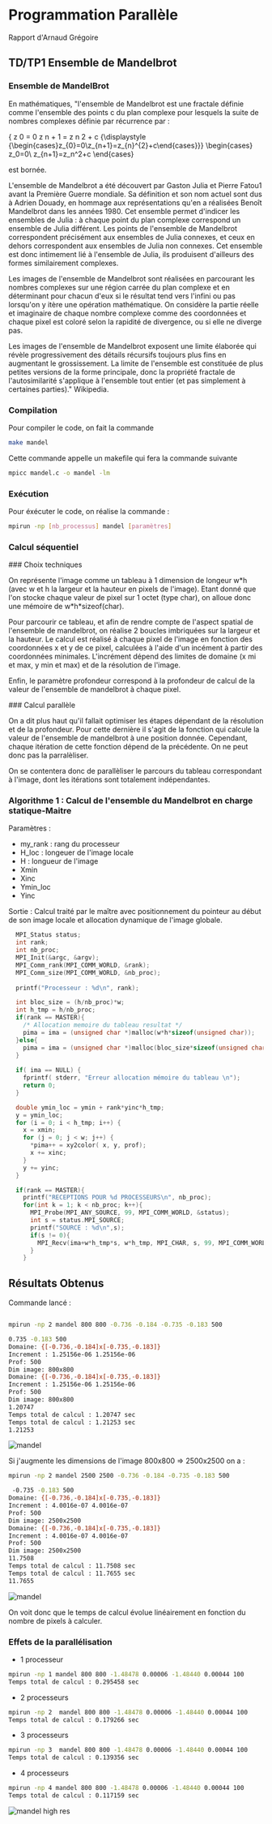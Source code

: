 # Programmation Parallèle

Rapport d'Arnaud Grégoire

## TD/TP1 Ensemble de Mandelbrot

### Ensemble de MandelBrot

En mathématiques, "l'ensemble de Mandelbrot est une fractale définie comme l'ensemble des points c du plan complexe pour lesquels la suite de nombres complexes définie par récurrence par :

{ z 0 = 0 z n + 1 = z n 2 + c {\displaystyle {\begin{cases}z_{0}=0\\z_{n+1}=z_{n}^{2}+c\end{cases}}} \begin{cases} z_0=0\\ z_{n+1}=z_n^2+c \end{cases}

est bornée.

L'ensemble de Mandelbrot a été découvert par Gaston Julia et Pierre Fatou1 avant la Première Guerre mondiale. Sa définition et son nom actuel sont dus à Adrien Douady, en hommage aux représentations qu'en a réalisées Benoît Mandelbrot dans les années 1980. Cet ensemble permet d'indicer les ensembles de Julia : à chaque point du plan complexe correspond un ensemble de Julia différent. Les points de l'ensemble de Mandelbrot correspondent précisément aux ensembles de Julia connexes, et ceux en dehors correspondent aux ensembles de Julia non connexes. Cet ensemble est donc intimement lié à l'ensemble de Julia, ils produisent d'ailleurs des formes similairement complexes.

Les images de l'ensemble de Mandelbrot sont réalisées en parcourant les nombres complexes sur une région carrée du plan complexe et en déterminant pour chacun d'eux si le résultat tend vers l'infini ou pas lorsqu'on y itère une opération mathématique. On considère la partie réelle et imaginaire de chaque nombre complexe comme des coordonnées et chaque pixel est coloré selon la rapidité de divergence, ou si elle ne diverge pas.

Les images de l'ensemble de Mandelbrot exposent une limite élaborée qui révèle progressivement des détails récursifs toujours plus fins en augmentant le grossissement. La limite de l'ensemble est constituée de plus petites versions de la forme principale, donc la propriété fractale de l'autosimilarité s'applique à l'ensemble tout entier (et pas simplement à certaines parties)." Wikipedia.

### Compilation

Pour compiler le code, on fait la commande

```sh
make mandel
```

Cette commande appelle un makefile qui fera la commande suivante 

```sh
mpicc mandel.c -o mandel -lm
```

### Exécution

Pour éxécuter le code, on réalise la commande :

```sh
mpirun -np [nb_processus] mandel [paramètres]
```

### Calcul séquentiel


### Choix techniques

On représente l'image comme un tableau à 1 dimension de longeur w\*h (avec w et h la largeur et la hauteur en pixels de l'image). Etant donné que l'on stocke chaque valeur de pixel sur 1 octet (type char), on alloue donc une mémoire de w\*h\*sizeof(char).

Pour parcourir ce tableau, et afin de rendre compte de l'aspect spatial de l'ensemble de mandelbrot, on réalise 2 boucles imbriquées sur la largeur et la hauteur. Le calcul est réalisé à chaque pixel de l'image en fonction des coordonnées x et y de ce pixel, calculées à l'aide d'un incément à partir des coordonnées minimales. L'incrément dépend des limites de domaine (x mi et max, y min et max) et de la résolution de l'image.

Enfin, le paramètre profondeur correspond à la profondeur de calcul de la valeur de l'ensemble de mandelbrot à chaque pixel.



### Calcul parallèle

On a dit plus haut qu'il fallait optimiser les étapes dépendant de la résolution et de la profondeur. Pour cette dernière il s'agit de la fonction qui calcule la valeur de l'ensemble de mandelbrot à une position donnée. Cependant, chaque itération de cette fonction dépend de la précédente. On ne peut donc pas la parralèliser.

On se contentera donc de parallèliser le parcours du tableau correspondant à l'image, dont les itérations sont totalement indépendantes.

### Algorithme 1 : Calcul de l'ensemble du Mandelbrot en charge statique-Maitre

Paramètres : 

 - my_rank : rang du processeur
 - H_loc : longeuer de l'image locale
 - H : longueur de l'image
 - Xmin
 - Xinc
 - Ymin_loc
 - Yinc

Sortie : Calcul traité par le maître avec positionnement du pointeur au début de son image locale et allocation dynamique de l'image globale.

```c
  MPI_Status status;
  int rank;
  int nb_proc;
  MPI_Init(&argc, &argv);
  MPI_Comm_rank(MPI_COMM_WORLD, &rank);
  MPI_Comm_size(MPI_COMM_WORLD, &nb_proc);
  
  printf("Processeur : %d\n", rank);

  int bloc_size = (h/nb_proc)*w;
  int h_tmp = h/nb_proc;
  if(rank == MASTER){
    /* Allocation memoire du tableau resultat */  
    pima = ima = (unsigned char *)malloc(w*h*sizeof(unsigned char));
  }else{
    pima = ima = (unsigned char *)malloc(bloc_size*sizeof(unsigned char));
  }
    
  if( ima == NULL) {
    fprintf( stderr, "Erreur allocation mémoire du tableau \n");
    return 0;
  }

  double ymin_loc = ymin + rank*yinc*h_tmp;
  y = ymin_loc; 
  for (i = 0; i < h_tmp; i++) { 
    x = xmin;
    for (j = 0; j < w; j++) {
      *pima++ = xy2color( x, y, prof);
      x += xinc;
    }
    y += yinc; 
  }

  if(rank == MASTER){
    printf("RECEPTIONS POUR %d PROCESSEURS\n", nb_proc);
    for(int k = 1; k < nb_proc; k++){
      MPI_Probe(MPI_ANY_SOURCE, 99, MPI_COMM_WORLD, &status);
      int s = status.MPI_SOURCE;
      printf("SOURCE : %d\n",s);
      if(s != 0){
        MPI_Recv(ima+w*h_tmp*s, w*h_tmp, MPI_CHAR, s, 99, MPI_COMM_WORLD, &status);
      }
    }

```

## Résultats Obtenus

Commande lancé : 

```sh

mpirun -np 2 mandel 800 800 -0.736 -0.184 -0.735 -0.183 500

0.735 -0.183 500
Domaine: {[-0.736,-0.184]x[-0.735,-0.183]}
Increment : 1.25156e-06 1.25156e-06
Prof: 500
Dim image: 800x800
Domaine: {[-0.736,-0.184]x[-0.735,-0.183]}
Increment : 1.25156e-06 1.25156e-06
Prof: 500
Dim image: 800x800
1.20747
Temps total de calcul : 1.20747 sec
Temps total de calcul : 1.21253 sec
1.21253
```

![mandel](img/mandel0.jpg)

Si j'augmente les dimensions de l'image 800x800 => 2500x2500 on a :

```sh
mpirun -np 2 mandel 2500 2500 -0.736 -0.184 -0.735 -0.183 500

 -0.735 -0.183 500
Domaine: {[-0.736,-0.184]x[-0.735,-0.183]}
Increment : 4.0016e-07 4.0016e-07
Prof: 500
Dim image: 2500x2500
Domaine: {[-0.736,-0.184]x[-0.735,-0.183]}
Increment : 4.0016e-07 4.0016e-07
Prof: 500
Dim image: 2500x2500
11.7508
Temps total de calcul : 11.7508 sec
Temps total de calcul : 11.7655 sec
11.7655
```

![mandel](img/mandel0.jpg)


On voit donc que le temps de calcul évolue linéairement en fonction du nombre de pixels à calculer.

### Effets de la parallélisation

 - 1 processeur

```sh
mpirun -np 1 mandel 800 800 -1.48478 0.00006 -1.48440 0.00044 100
Temps total de calcul : 0.295458 sec
```

 - 2 processeurs

```sh
mpirun -np 2  mandel 800 800 -1.48478 0.00006 -1.48440 0.00044 100
Temps total de calcul : 0.179266 sec
```

 - 3 processeurs

```sh
mpirun -np 3  mandel 800 800 -1.48478 0.00006 -1.48440 0.00044 100
Temps total de calcul : 0.139356 sec
 ```

 - 4 processeurs

```sh
mpirun -np 4 mandel 800 800 -1.48478 0.00006 -1.48440 0.00044 100
Temps total de calcul : 0.117159 sec
```

![mandel high res](img/mandel1.jpg)
